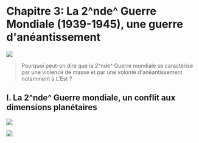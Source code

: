 # Chapitre 3: La 2^nde^ Guerre Mondiale (1939-1945), une guerre d'anéantissement

![](../../../assets/scans/2024-dect-18-2.png)

> Pourquoi peut-on dire que la 2^nde^ Guerre mondiale se caractérise par une violence de masse et par une volonté d'anéantissement notamment à L'Est ?

## I. La 2^nde^ Guerre mondiale, un conflit aux dimensions planétaires

![](../../../assets/scans/2024-dect-18-3.png)

![](../../../assets/scans/2024-dect-18-4.png)

